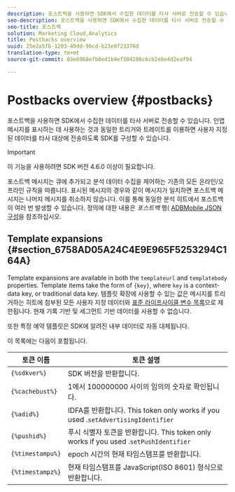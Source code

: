 ```yaml
---
description: 포스트백을 사용하면 SDK에서 수집한 데이터를 타사 서버로 전송할 수 있습니다. 인앱 메시지를 표시하는 데 사용하는 것과 동일한 트리거와 트레이트를 이용하면 사용자 지정된 데이터를 타사 대상에 전송하도록 SDK를 구성할 수 있습니다.
seo-description: 포스트백을 사용하면 SDK에서 수집한 데이터를 타사 서버로 전송할 수 있습니다. 인앱 메시지를 표시하는 데 사용하는 것과 동일한 트리거와 트레이트를 이용하면 사용자 지정된 데이터를 타사 대상에 전송하도록 SDK를 구성할 수 있습니다.
seo-title: 포스트백
solution: Marketing Cloud,Analytics
title: Postbacks overview
uuid: 25e2a5fb-1203-40dd-96cd-b23e0f23376d
translation-type: tm+mt
source-git-commit: 83e6968efb0ed1b4ef504286c6cb2e8e4d2eaf94

---
```



# Postbacks overview {#postbacks}

포스트백을 사용하면 SDK에서 수집한 데이터를 타사 서버로 전송할 수 있습니다. 인앱 메시지를 표시하는 데 사용하는 것과 동일한 트리거와 트레이트를 이용하면 사용자 지정된 데이터를 타사 대상에 전송하도록 SDK를 구성할 수 있습니다.

>[!IMPORTANT]
>
>이 기능을 사용하려면 SDK 버전 4.6.0 이상이 필요합니다.

포스트백 메시지는 큐에 추가되고 분석 데이터 수집을 제어하는 기존의 모든 온라인/오프라인 규칙을 따릅니다. 표시된 메시지의 경우와 같이 메시지가 일치하면 포스트백 메시지는 나머지 메시지를 취소하지 않습니다. 이를 통해 동일한 분석 히트에서 포스트백이 여러 번 발생할 수 있습니다. 정의에 대한 내용은 *포스트백* 행( [ADBMobile JSON 구성](/help/ios/configuration/json-config/json-config.md)을 참조하십시오.

## Template expansions {#section_6758AD05A24C4E9E965F5253294C164A}

Template expansions are available in both the `templateurl` and `templatebody` properties. Template items take the form of `{key}`, where `key` is a context-data key, or traditional data key. 템플릿 확장에 사용할 수 있는 값은 메시지를 트리거하는 히트에 첨부된 모든 사용자 지정 데이터와 [표준 라이프사이클 변수 목록](/help/ios/metrics.md)으로 제한됩니다. 현재 기록 기반 및 세그먼트 기반 데이터를 사용할 수 없습니다.

또한 특정 예약 템플릿은 SDK에 알려진 내부 데이터로 자동 대체됩니다.

이 목록에는 다음이 포함됩니다.

| 토큰 이름 | 토큰 설명 |
|--- |--- |
| `{%sdkver%}` | SDK 버전을 반환합니다. |
| `{%cachebust%}` | 1에서 100000000 사이의 임의의 숫자로 확인됩니다. |
| `{%adid%}` | IDFA를 반환합니다. This token only works if you used  .`setAdvertisingIdentifier` |
| `{%pushid%}` | 푸시 식별자 토큰을 반환합니다. This token only works if you used .`setPushIdentifier` |
| `{%timestampu%}` | epoch 시간의 현재 타임스탬프를 반환합니다. |
| `{%timestampz%}` | 현재 타임스탬프를 JavaScript(ISO 8601) 형식으로 반환합니다. |
